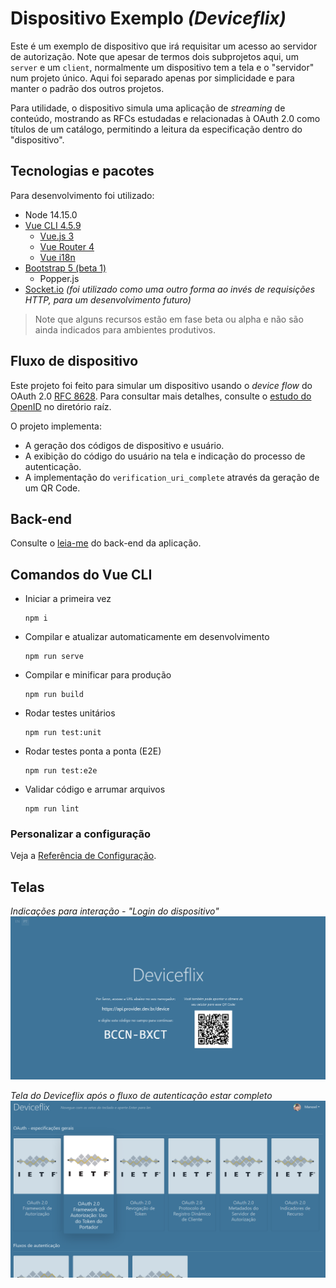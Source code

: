 # Dispositivo Exemplo _(Deviceflix)_

Este é um exemplo de dispositivo que irá requisitar um acesso ao servidor de autorização.
Note que apesar de termos dois subprojetos aqui, um `server` e um `client`, normalmente um dispositivo tem a tela e o "servidor" num projeto único.
Aqui foi separado apenas por simplicidade e para manter o padrão dos outros projetos.

Para utilidade, o dispositivo simula uma aplicação de _streaming_ de conteúdo, mostrando as RFCs estudadas e relacionadas à OAuth 2.0 como títulos de um catálogo, permitindo a leitura da especificação dentro do "dispositivo".

## Tecnologias e pacotes

Para desenvolvimento foi utilizado:

* Node 14.15.0
* [Vue CLI 4.5.9](https://next.cli.vuejs.org/)
  * [Vue.js 3](v3.vuejs.org/)
  * [Vue Router 4](next.router.vuejs.org/)
  * [Vue i18n](https://vue-i18n-next.intlify.dev)
* [Bootstrap 5 (beta 1)](https://getbootstrap.com/docs/5.0/)
  * Popper.js
* [Socket.io](https://socket.io) _(foi utilizado como uma outro forma ao invés de requisições HTTP, para um desenvolvimento futuro)_

> Note que alguns recursos estão em fase beta ou alpha e não são ainda indicados para ambientes produtivos.

## Fluxo de dispositivo

Este projeto foi feito para simular um dispositivo usando o _device flow_ do OAuth 2.0 [RFC 8628](https://tools.ietf.org/html/rfc8628).
Para consultar mais detalhes, consulte o [estudo do OpenID](../../OpenID.md) no diretório raíz.

O projeto implementa:

* A geração dos códigos de dispositivo e usuário.
* A exibição do código do usuário na tela e indicação do processo de autenticação.
* A implementação do `verification_uri_complete` através da geração de um QR Code.

## Back-end

Consulte o [leia-me](../server/README.md) do back-end da aplicação.

## Comandos do Vue CLI

* Iniciar a primeira vez

  ```console
  npm i
  ```

* Compilar e atualizar automaticamente em desenvolvimento

  ```console
  npm run serve
  ```

* Compilar e minificar para produção

  ```console
  npm run build
  ```

* Rodar testes unitários

  ```console
  npm run test:unit
  ```

* Rodar testes ponta a ponta (E2E)

  ```console
  npm run test:e2e
  ```

* Validar código e arrumar arquivos

  ```console
  npm run lint
  ```

### Personalizar a configuração

Veja a [Referência de Configuração](https://cli.vuejs.org/config/).

## Telas

_Indicações para interação - "Login do dispositivo"_
![device login](../screens/device-login.png)

_Tela do Deviceflix após o fluxo de autenticação estar completo_
![deviceflix](../screens/deviceflix.png)
